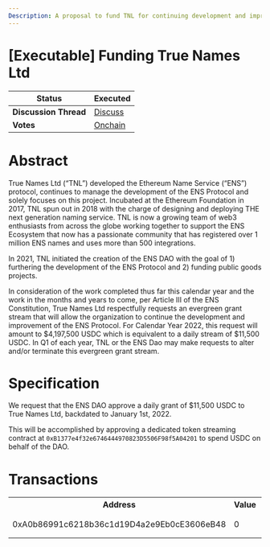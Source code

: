 ```yaml
---
Description: A proposal to fund TNL for continuing development and improvement of the ENS system.
---
```


# [Executable] Funding True Names Ltd

| **Status**            | Executed                                                                                                                                      |
| --------------------- | ------------------------------------------------------------------------------------------------------------------------------------------- |
| **Discussion Thread** | [Discuss](https://discuss.ens.domains/t/...)                                                                                                |
| **Votes**             | [Onchain](https://www.tally.xyz/governance/eip155:1:0x323A76393544d5ecca80cd6ef2A560C6a395b7E3/proposal/112764562576314516994943312429834673309292069549953740415731020720942627228986)                                                                                                                                     |

# Abstract

  True Names Ltd (“TNL”) developed the Ethereum Name Service (“ENS”) protocol, continues to manage the development of the ENS Protocol and solely focuses on this project. Incubated at the Ethereum Foundation in 2017, TNL spun out in 2018 with the charge of designing and deploying THE next generation naming service. TNL is now a growing team of web3 enthusiasts from across the globe working together to support the ENS Ecosystem that now has a passionate community that has registered over 1 million ENS names and uses more than 500 integrations. 

In 2021, TNL initiated the creation of the ENS DAO with the goal of 1) furthering the development of the ENS Protocol and 2) funding public goods projects.

 
In consideration of the work completed thus far this calendar year and the work in the months and years to come, per Article III of the ENS Constitution, True Names Ltd respectfully requests an evergreen grant stream that will allow the organization to continue the development and improvement of the ENS Protocol. For Calendar Year 2022, this request will amount to $4,197,500 USDC which is equivalent to a daily stream of $11,500 USDC. In Q1 of each year, TNL or the ENS Dao may make requests to alter and/or terminate this evergreen grant stream.

# Specification
We request that the ENS DAO approve a daily grant of $11,500 USDC to True Names Ltd, backdated to January 1st, 2022.

This will be accomplished by approving a dedicated token streaming contract at `0xB1377e4f32e6746444970823D5506F98f5A04201` to spend USDC on behalf of the DAO.

# Transactions
<!-- The transactions section describes all the calls that should be encoded in the onchain version of this proposal. Use the table below as a starting point. -->
<table>
    <tr>
        <th>Address</th>
        <th>Value</th>
        <th>Function</th>
        <th>Argument</th>
        <th>Value</th>
    </tr>
    <tr>
        <td rowspan=2>0xA0b86991c6218b36c1d19D4a2e9Eb0cE3606eB48</td>
        <td rowspan=2>0</td>
        <td rowspan=2>approve</td>
        <td>spender</td>
        <td>0xB1377e4f32e6746444970823D5506F98f5A04201</td>
    </tr>
    <tr>
        <td>value</td>
        <td>0xffffffffffffffffffffffffffffffffffffffffffffffffffffffffffffffff</td>
    </tr>
</table>
